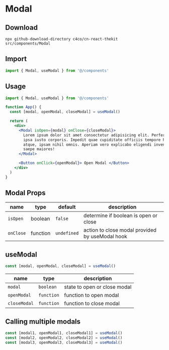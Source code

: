 # Modal

## Download

```
npx github-download-directory c4co/cn-react-thekit src/components/Modal
```

## Import

```jsx
import { Modal, useModal } from '@/components'
```

## Usage

```jsx
import { Modal, useModal } from '@/components'

function App() {
  const [modal, openModal, closeModal] = useModal()

  return (
    <div>
      <Modal isOpen={modal} onClose={closeModal}>
        Lorem ipsum dolor sit amet consectetur adipisicing elit. Perferendis
        ipsa iusto corporis. Impedit quae cupiditate officiis tempore harum hic
        atque, ipsam nihil omnis. Aperiam vero explicabo eligendi inventore
        saepe maiores!
      </Modal>

      <Button onClick={openModal}> Open Modal </Button>
    </div>
  )
}
```

## Modal Props

| name      | type     | default     | description                                     |
| --------- | -------- | ----------- | ----------------------------------------------- |
| `isOpen`  | boolean  | `false`     | determine if boolean is open or close           |
| `onClose` | function | `undefined` | action to close modal provided by useModal hook |

## useModal

```javascript
const [modal, openModal, closeModal] = useModal()
```

| name         | type       | description                  |
| ------------ | ---------- | ---------------------------- |
| `modal`      | `boolean`  | state to open or close modal |
| `openModal`  | `function` | function to open modal       |
| `closeModal` | `function` | function to close modal      |

## Calling multiple modals

```javascript
const [modal1, openModal1, closeModal1] = useModal()
const [modal2, openModal2, closeModal2] = useModal()
const [modal3, openModal3, closeModal3] = useModal()
```
